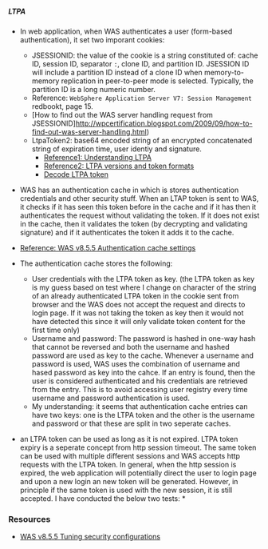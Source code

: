 ##### LTPA
* In web application, when WAS authenticates a user (form-based authentication), it set two imporant cookies:
  * JSESSIONID: the value of the cookie is a string constituted of: cache ID, session ID, separator `:`, clone ID, and partition ID. JSESSION ID will include a partition ID instead of a clone ID when memory-to-memory replication in peer-to-peer mode is selected. Typically, the partition ID is a long numeric number.  
   * Reference: `WebSphere Application Server V7: Session Management` redbookt, page 15.
   * [How to find out the WAS server handling request from JSESSIONID]http://wpcertification.blogspot.com/2009/09/how-to-find-out-was-server-handling.html)
  * LtpaToken2: base64 encoded string of an encrypted concatenated string of expiration time, user identiy and signature.
    * [Reference1: Understanding LTPA](http://www-01.ibm.com/support/knowledgecenter/SS9H2Y_5.0.0/com.ibm.dp.xs.doc/understandingltpa.htm)
    * [Reference2: LTPA versions and token formats](http://www-01.ibm.com/support/knowledgecenter/SS9H2Y_5.0.0/com.ibm.dp.xs.doc/understandingltpa02.htm%23ltpaversions)
    * [Decode LTPA token](http://wrschneider.blogspot.com/2011/10/quick-and-dirty-sso-with-ltpa.html)
* WAS has an authentication cache in which is stores authentication credentials and other security stuff.  When an LTAP token is sent to WAS, it checks if it has seen this token before in the cache and if it has then it authenticates the request without validating the token. If it does not exist in the cache, then it validates the token (by decrypting and validating signature) and if it authenticates the token it adds it to the cache.
 * [Reference: WAS v8.5.5 Authentication cache settings](http://www-01.ibm.com/support/knowledgecenter/SSAW57_8.5.5/com.ibm.websphere.nd.doc/ae/usec_sec_domains_cache.html?cp=SSAW57_8.5.5)
* The authentication cache stores the following:
  * User credentials with the LTPA token as key. (the LTPA token as key is my guess based on test where I change on character of the string of an already authenticated LTPA token in the cookie sent from browser and the WAS does not accept the request and directs to login page.  If it was not taking the token as key then it would not have detected this since it will only validate token content for the first time only)
  * Username and password: The password is hashed in one-way hash that cannot be reversed and both the username and hashed password are used as key to the cache.  Whenever a username and password is used, WAS uses the combination of username and hased password as key into the cahce.  If an entry is found, then the user is considered authenticated and his credentials are retrieved from the entry.  This is to avoid accessing user registry every time username and password authentication is used.
  * My understanding: it seems that authentication cache entries can have two keys: one is the LTPA token and the other is the username and password or that these are split in two seperate caches.

* an LTPA token can be used as long as it is not expired.  LTPA token expiry is a seperate concept from http session timeout.  The same token can be used with multiple different sessions and WAS accepts http requests with the LTPA token.  In general, when the http session is expired, the web application will potentially direct the user to login page and upon a new login an new token will be generated.  However, in principle if the same token is used with the new session, it is still accepted.  I have conducted the below two tests:
  * 


### Resources
* [WAS v8.5.5 Tuning security configurations](http://www-01.ibm.com/support/knowledgecenter/SSAW57_8.5.5/com.ibm.websphere.nd.doc/ae/tsec_tune.html?cp=SSAW57_8.5.5%2F1-12-2-9-0&lang=en)

